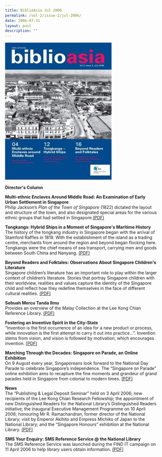 ```yaml
---
title: BiblioAsia Jul 2006
permalink: /vol-2/issue-2/jul-2006/
date: 2006-07-31
layout: post
description: ""
---
```

<img style="width: 350px; height: 450px;" src="/images/vol-2-issue-2/Jul06.JPG">

**Director's Column**<br>

**Multi-ethnic Enclaves Around Middle Road: An Examination of Early Urban Settlement in Singapore**<br> Philip Jackson’s *Plan of the Town of Singapore* (1822) dictated the layout and structure of the town, and also designated special areas for the various ethnic groups that had settled in Singapore.[(PDF)](/files/pdf/vol-2/issue-2/v2-issue2_MultiEthnic.pdf)

**Tongkangs: Hybrid Ships in a Moment of Singapore's Maritime History**<br> The history of the tongkang industry in Singapore began with the arrival of Stamford Raffles in 1819. With the establishment of the island as a trading centre, merchants from around the
region and beyond began flocking here. Tongkangs were the chief means of sea transport, carrying men and goods between South China and Nanyang. 
[(PDF)](/files/pdf/vol-2/issue-2/v2-issue2_Tongkangs.pdf)

**Beyond Readers and Folktales: Observations About Singapore Children's Literature**<br>Singapore children’s literature has an important role to play within the larger context of
children’s literature. Stories that portray Singapore children with their worldview, realities and values capture the identity of the Singapore child and reflect how they redefine themselves in the face of different cultural realities.
 [(PDF)](/files/pdf/vol-2/issue-2/v2-issue2_Folktales.pdf)

**Sebuah Mercu Tanda IImu**<br>Provides an overview of the Malay Collection at the Lee Kong Chian Reference Library. [(PDF)](/files/pdf/vol-2/issue-2/v2-issue2_Sebuah%20Mercu.pdf)

**Fostering an Inventive Spirit in the City-State**<br> “Invention is the first occurrence of an idea for a new product or process, while innovation is the first attempt to carry it out into practice...”. Invention stems from vision, and vision is followed by motivation, which encourages invention. [(PDF)](/files/pdf/vol-2/issue-2/v2-issue2_InventiveSpirit.pdf)

**Marching Through the Decades: Singapore on Parade, an Online Exhibition**<br>On 9 August every year, Singaporeans look forward to the National Day Parade to celebrate Singapore’s independence. The “Singapore on Parade” online exhibition aims to recapture the fine moments and grandeur of grand parades held in Singapore from colonial to modern times. [(PDF)](/files/pdf/vol-2/issue-2/v2-issue2_MarchingParade.pdf)

**News** <br> The “Publishing & Legal Deposit Seminar” held on 3 April 2006; new recipients of the Lee Kong Chian Research Fellowship; the appointment of new Distinguished Readers for the National Library’s Distinguished Readers initiative; the inaugural Executive Management Programme on 10 April 2006; honouring Mr R. Ramachandran, former director of the National Library; visit by Emperor Akihito and Empress Michiko of Japan to the National Library; and the “Singapore Honours” exhibition at the National Library. [(PDF)](/files/pdf/vol-2/issue-2/v2-issue2_News.pdf)

**SMS Your Enquiry: SMS Reference Service @ the National Library**<br> The SMS Reference Service was launched during the FIND IT campaign on 11 April 2006 to
help library users obtain information.
[(PDF)](/files/pdf/vol-2/issue-2/v2-issue2_SMS.pdf)